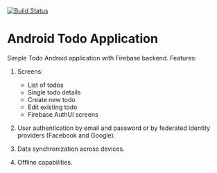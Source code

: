 [![Build Status](https://travis-ci.com/SasaJug/ToDo.svg?branch=master)](https://travis-ci.com/SasaJug/ToDo.svg?branch=master)
<br />
# Android Todo Application

Simple Todo Android application with Firebase backend. Features:

1. Screens: 
    * List of todos
    * Single todo details
    * Create new todo 
    * Edit existing todo
    * Firebase AuthUI screens
    
2. User authentication by email and password or by federated identity providers (Facebook and Google).

3. Data synchronization across devices.

4. Offline capabilities.

